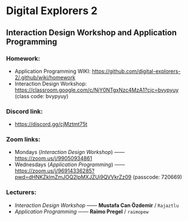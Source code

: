 # Digital Explorers 2
## Interaction Design Workshop and Application Programming

### Homework:
* Application Programming WIKI: https://github.com/digital-explorers-2/.github/wiki/homework
* Interaction Design Workshop: https://classroom.google.com/c/NjY0NTgxNzc4MzA1?cjc=bvypyuy (class code: bvypyuy)

### Discord link:
* https://discord.gg/cjMztmt75t

### Zoom links:
* Mondays (*Interaction Design Workshop*) —— https://zoom.us/j/99050934861
* Wednesdays (*Application Programming*) —— https://zoom.us/j/96914336285?pwd=dHNKZklmZmJOQ2lpMXJZUi9QVVkrZz09 (passcode: 720669)

### Lecturers:
* *Interaction Design Workshop* —— **Mustafa Can Özdemir** / `Rajaztlu`
* *Application Programming* —— **Raimo Pregel** / `raimopew`
